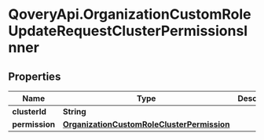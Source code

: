 # QoveryApi.OrganizationCustomRoleUpdateRequestClusterPermissionsInner

## Properties

Name | Type | Description | Notes
------------ | ------------- | ------------- | -------------
**clusterId** | **String** |  | [optional] 
**permission** | [**OrganizationCustomRoleClusterPermission**](OrganizationCustomRoleClusterPermission.md) |  | [optional] 


